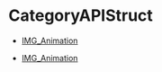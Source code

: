 # CategoryAPIStruct

<!-- DO NOT HAND-EDIT CATEGORY LISTS, THEY ARE AUTOGENERATED AND WILL BE OVERWRITTEN, BASED ON TAGS IN INDIVIDUAL PAGE FOOTERS. EDIT THOSE INSTEAD. -->
<!-- BEGIN CATEGORY LIST -->
- [IMG_Animation](IMG_Animation)
<!-- END CATEGORY LIST -->
- [IMG_Animation](IMG_Animation)
<!-- END CATEGORY LIST -->

